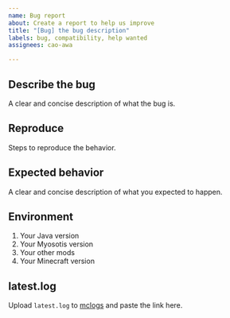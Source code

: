 ```yaml
---
name: Bug report
about: Create a report to help us improve
title: "[Bug] the bug description"
labels: bug, compatibility, help wanted
assignees: cao-awa

---
```


## Describe the bug
A clear and concise description of what the bug is.

## Reproduce
Steps to reproduce the behavior.

## Expected behavior
A clear and concise description of what you expected to happen.

## Environment
1. Your Java version
2. Your Myosotis version
3. Your other mods
4. Your Minecraft version

## latest.log
Upload ```latest.log``` to [mclogs](https://mclo.gs/) and paste the link here.
